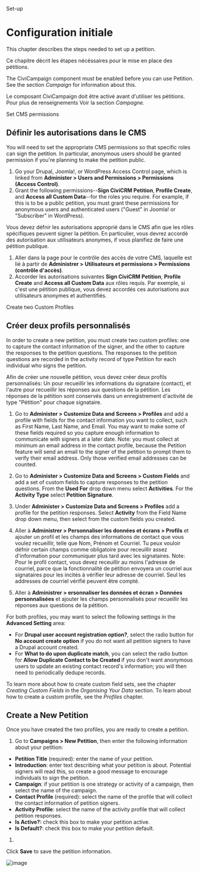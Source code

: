 Set-up

Configuration initiale
======================

This chapter describes the steps needed to set up a petition.

Ce chapitre décrit les étapes nécéssaires pour le mise en place des pétitions.

The CiviCampaign component must be enabled before you can use Petition.
See the section *Campaign* for information about this.

Le composant CiviCampaign doit être activé avant d'utiliser les pétitions.
Pour plus de renseignements Voir la section *Campagne*.


Set CMS permissions

Définir les autorisations dans le CMS
-------------------------------------

You will need to set the appropriate CMS permissions so that specific roles can
sign the petition. In particular, anonymous users should be granted permission
if you're planning to make the petition public.

1.  Go your Drupal, Joomla!, or WordPress Access Control page, which is linked
    from **Administer > Users and Permissions > Permissions (Access Control)**.
2.  Grant the following permissions--**Sign CiviCRM Petition**, **Profile
    Create**, and **Access all Custom Data**--for the roles you require. For
    example, if this is to be a public petition, you must grant these
    permissions for anonymous users and authenticated users ("Guest" in Joomla!
    or "Subscriber" in WordPress).

Vous devez défnir les autorisations approprié dans le CMS afin que les rôles spécifiques peuvent signer la pétition.
En particulier, vous devrez accordé des autorisation aux utilisateurs anonymes, if vous planifiez de faire une pétition publique.

1. Aller dans la page pour le contrôle des accès de votre CMS, laquelle est lié à partir de **Administrer > Utilisateurs et permissions > Permissions (contrôle d'accès)**.
2. Accorder les autorisations suivantes **Sign CiviCRM Petition**, **Profile Create** and **Access all Custom Data** aux rôles requis. Par exemple, si c'est une pétition publique, vous devez accordés ces autorisations aux utilisateurs anonymes et authentifiés.

Create two Custom Profiles

Créer deux profils personnalisés
--------------------------------

In order to create a new petition, you must create two custom profiles:
one to capture the contact information of the signer, and the other to
capture the responses to the petition questions. The responses to the
petition questions are recorded in the activity record of type Petition
for each individual who signs the petition.

Afin de créer une nouvelle pétition, vous devez créer deux profils personnalisés:
Un pour recueillir les informations du signataire (contact), et l'autre pour recueillir les réponses aux questions de la pétition.
Les réponses de la pétition sont conservés dans un enregistrement d'activité de type "Pétition" pour chaque signataire.

1.  Go to **Administer > Customize Data and Screens > Profiles** and add
    a profile with fields for the contact information you want to
    collect, such as First Name, Last Name, and Email. You may want to
    make some of these fields required so you capture enough information
    to communicate with signers at a later date. Note: you must collect
    at minimum an email address in the contact profile, because the
    Petition feature will send an email to the signer of the petition to
    prompt them to verify their email address. Only those verified email
    addresses can be counted.
2.  Go to **Administer > Customize Data and Screens > Custom Fields** and
    add a set of custom fields to capture responses to the petition
    questions. From the **Used For** drop down menu select **Activities**. For
    the **Activity Type** select **Petition Signature**.
3.  Under **Administer > Customize Data and Screens > Profiles** add a
    profile for the petition responses. Select **Activity** from the Field
    Name drop down menu, then select from the custom fields you created.

1. Aller à **Administrer > Personnaliser les données et écrans > Profils** et ajouter un profil et les champs des informations de contact que vous voulez recueillir, telle que Nom, Prénom et Courriel. Tu peux vouloir défnir certain champs comme obligatoire pour receuillir assez d'information pour communiquer plus tard avec les signataires. Note: Pour le profil contact, vous devez receuillir au moins l'adresse de courriel, parce que la fonctionnalité de pétition envoyera un courriel aux signataires pour les incités à vérifier leur adresse de courriel. Seul les addresses de courriel vérifié peuvent être compté.
2. Aller à **Administrer > ersonnaliser les données et écran > Données personnalisées** et ajouter les champs personnalisés pour recueillir les réponses aux questions de la pétition. 


For both profiles, you may want to select the following settings in the
**Advanced Setting** area:

-   For **Drupal user account registration option?**, select the radio
    button for **No account create option** if you do not want all
    petition signers to have a Drupal account created.
-   For **What to do upon duplicate match**, you can select the radio
    button for **Allow Duplicate Contact to be Created** if you don't
    want anonymous users to update an existing contact record's
    information; you will then need to periodically dedupe records.

To learn more about how to create custom field sets, see the chapter
*Creating Custom Fields* in the *Organising Your Data* section. To learn about how to
create a custom profile, see the *Profiles* chapter.

Create a New Petition
---------------------

Once you have created the two profiles, you are ready to create a
petition.

1.  Go to **Campaigns > New Petition**, then enter the following
    information about your petition:

 -   **Petition Title** (required): enter the name of your petition.
 -   **Introduction**: enter text describing what your petition is
     about. Potential signers will read this, so create a good message
     to encourage individuals to sign the petition.
 -   **Campaign**: if your petition is one strategy or activity of a
     campaign, then select the name of the campaign.
 -   **Contact Profile** (required): select the name of the profile
     that will collect the contact information of petition signers.
 -   **Activity Profile**: select the name of the activity profile that
     will collect petition responses.
 -   **Is Active?:** check this box to make your petition active.
 -   **Is Default?**: check this box to make your petition default.

1.
Click **Save** to save the petition information.

![image](../img/petition_new.png)
